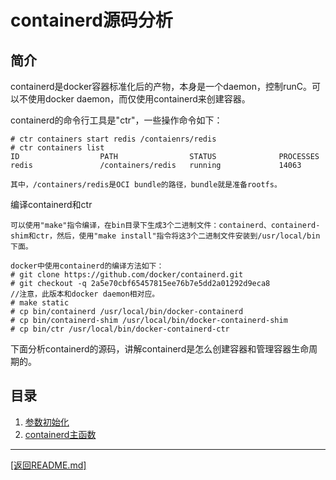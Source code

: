 containerd源码分析
=================================================
## 简介
containerd是docker容器标准化后的产物，本身是一个daemon，控制runC。可以不使用docker daemon，而仅使用containerd来创建容器。

containerd的命令行工具是"ctr"，一些操作命令如下：

    # ctr containers start redis /contaienrs/redis
    # ctr containers list
    ID                  PATH                STATUS              PROCESSES
    redis               /containers/redis   running             14063

    其中，/containers/redis是OCI bundle的路径，bundle就是准备rootfs。

编译containerd和ctr

    可以使用"make"指令编译，在bin目录下生成3个二进制文件：containerd、containerd-shim和ctr，然后，使用"make install"指令将这3个二进制文件安装到/usr/local/bin下面。

    docker中使用containerd的编译方法如下：
    # git clone https://github.com/docker/containerd.git
    # git checkout -q 2a5e70cbf65457815ee76b7e5dd2a01292d9eca8             //注意，此版本和docker daemon相对应。
    # make static
    # cp bin/containerd /usr/local/bin/docker-containerd
	# cp bin/containerd-shim /usr/local/bin/docker-containerd-shim
	# cp bin/ctr /usr/local/bin/docker-containerd-ctr

下面分析containerd的源码，讲解containerd是怎么创建容器和管理容器生命周期的。

## 目录
1. [参数初始化](./init.md)
2. [containerd主函数](./main.md)


_______________________________________________________________________
[[返回README.md]](../README.md) 



